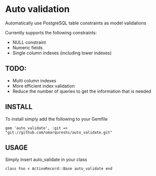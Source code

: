 # Auto validation #

Automatically use PostgreSQL table constraints as model validations

Currently supports the following constraints:

* NULL constraint
* Numeric fields
* Single column indexes (including lower indexes)

## TODO: ##

* Multi column indexes
* More efficient index validation
* Reduce the number of queries to get the information that is needed

## INSTALL ##

To install simply add the following to your Gemfile

`gem 'auto_validate', :git =>
"git://github.com/omarqureshi/auto_validate.git"`

## USAGE ##

Simply insert auto_validate in your class

`class Foo < ActiveRecord::Base
  auto_validate
end`
